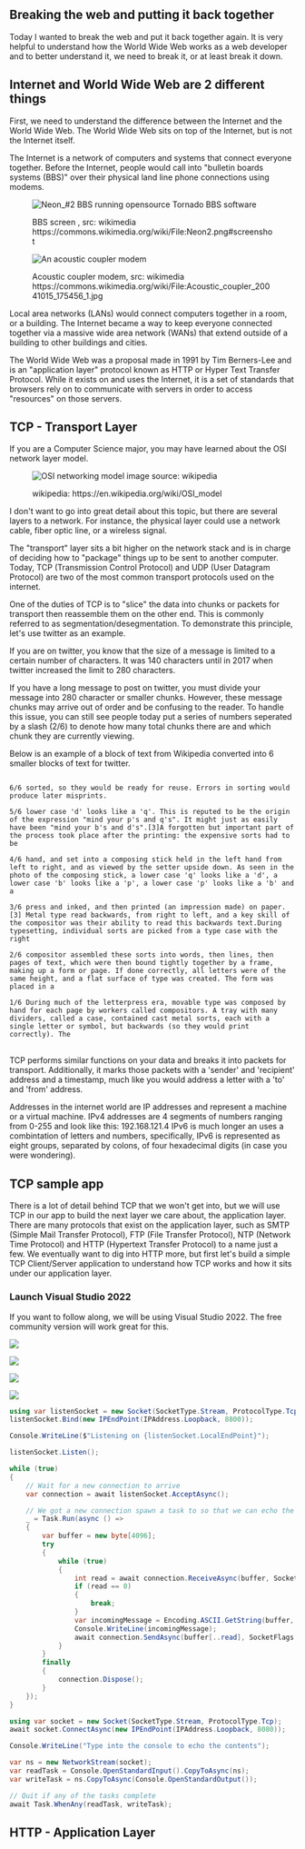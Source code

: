 ## Breaking the web and putting it back together
Today I wanted to break the web and put it back together again. It is very helpful to understand how the World Wide Web works as a web developer and to better understand it, we need to break it, or at least break it down.

## Internet and World Wide Web are 2 different things
First, we need to understand the difference between the Internet and the World Wide Web. The World Wide Web sits on top of the Internet, but is not the Internet itself.

The Internet is a network of computers and systems that connect everyone together. Before the Internet, people would call into "bulletin boards systems (BBS)" over their physical land line phone connections using modems. 

<figure>

![Neon_#2 BBS running opensource Tornado BBS software](images/neon2.png)
<caption>BBS screen , src: wikimedia https://commons.wikimedia.org/wiki/File:Neon2.png#screenshot</caption>
</figure>


<figure>

![An acoustic coupler modem](images/acoustic-coupler.jpg)
<caption>Acoustic coupler modem, src: wikimedia https://commons.wikimedia.org/wiki/File:Acoustic_coupler_20041015_175456_1.jpg</caption>
</figure>


Local area networks (LANs) would connect computers together in a room, or a building. The Internet became a way to keep everyone connected together via a massive wide area network (WANs) that extend outside of a building to other buildings and cities.

The World Wide Web was a proposal made in 1991 by Tim Berners-Lee and is an "application layer" protocol known as HTTP or Hyper Text Transfer Protocol. While it exists on and uses the Internet, it is a set of standards that browsers rely on to communicate with servers in order to access "resources" on those servers.

## TCP - Transport Layer
If you are a Computer Science major, you may have learned about the OSI network layer model. 

<figure> 

![OSI networking model image source: wikipedia](images/1-osi-model.jpg#screenshot)
<caption>wikipedia: https://en.wikipedia.org/wiki/OSI_model</caption>
</figure>


I don't want to go into great detail about this topic, but there are several layers to a network. For instance, the physical layer could use a network cable, fiber optic line, or a wireless signal. 

The "transport" layer sits a bit higher on the network stack and is in charge of deciding how to "package" things up to be sent to another computer. Today, TCP (Transmission Control Protocol) and UDP (User Datagram Protocol) are two of the most common transport protocols used on the internet.

One of the duties of TCP is to "slice" the data into chunks or packets for transport then reassemble them on the other end. This is commonly referred to as segmentation/desegmentation. To demonstrate this principle, let's use twitter as an example.

If you are on twitter, you know that the size of a message is limited to a certain number of characters. It was 140 characters until in 2017 when twitter increased the limit to 280 characters.

If you have a long message to post on twitter, you must divide your message into 280 character or smaller chunks. However, these message chunks may arrive out of order and be confusing to the reader. To handle this issue, you can still see people today put a series of numbers seperated by a slash (2/6) to denote how many total chunks there are and which chunk they are currently viewing.

Below is an example of a block of text from Wikipedia converted into 6 smaller blocks of text for twitter.


<pre lang="text">
<code style="white-space : pre-wrap !important;">
6/6 sorted, so they would be ready for reuse. Errors in sorting would produce later misprints.

5/6 lower case 'd' looks like a 'q'. This is reputed to be the origin of the expression "mind your p's and q's". It might just as easily have been "mind your b's and d's".[3]A forgotten but important part of the process took place after the printing: the expensive sorts had to be

4/6 hand, and set into a composing stick held in the left hand from left to right, and as viewed by the setter upside down. As seen in the photo of the composing stick, a lower case 'q' looks like a 'd', a lower case 'b' looks like a 'p', a lower case 'p' looks like a 'b' and a

3/6 press and inked, and then printed (an impression made) on paper.[3] Metal type read backwards, from right to left, and a key skill of the compositor was their ability to read this backwards text.During typesetting, individual sorts are picked from a type case with the right

2/6 compositor assembled these sorts into words, then lines, then pages of text, which were then bound tightly together by a frame, making up a form or page. If done correctly, all letters were of the same height, and a flat surface of type was created. The form was placed in a

1/6 During much of the letterpress era, movable type was composed by hand for each page by workers called compositors. A tray with many dividers, called a case, contained cast metal sorts, each with a single letter or symbol, but backwards (so they would print correctly). The
</code>
</pre>


TCP performs similar functions on your data and breaks it into packets for transport. Additionally, it marks those packets with a 'sender' and 'recipient' address and a timestamp, much like you would address a letter with a 'to' and 'from' address. 

Addresses in the internet world are IP addresses and represent a machine or a virtual machine. IPv4 addresses are 4 segments of numbers ranging from 0-255 and look like this:  192.168.121.4 
IPv6 is much longer an uses a combintation of letters and numbers, specifically, IPv6 is represented as eight groups, separated by colons, of four hexadecimal digits (in case you were wondering).

## TCP sample app
There is a lot of detail behind TCP that we won't get into, but we will use TCP in our app to build the next layer we care about, the application layer. There are many protocols that exist on the application layer, such as SMTP (Simple Mail Transfer Protocol), FTP (File Transfer Protocol), NTP (Network Time Protocol) and HTTP (Hypertext Transfer Protocol) to a name just a few. We eventually want to dig into HTTP more, but first let's build a simple TCP Client/Server application to understand how TCP works and how it sits under our application layer.

### Launch Visual Studio 2022
If you want to follow along, we will be using Visual Studio 2022. The free community version will work great for this.

![](images/vs2022-start-screen.jpg#screenshot)

![](images/create-new-project.jpg#screenshot)

![](images/tcp-project.jpg#screenshot)

![](images/net6.0-lts.jpg)



```c#
using var listenSocket = new Socket(SocketType.Stream, ProtocolType.Tcp);
listenSocket.Bind(new IPEndPoint(IPAddress.Loopback, 8800));

Console.WriteLine($"Listening on {listenSocket.LocalEndPoint}");

listenSocket.Listen();

while (true)
{
    // Wait for a new connection to arrive
    var connection = await listenSocket.AcceptAsync();

    // We got a new connection spawn a task to so that we can echo the contents of the connection
    _ = Task.Run(async () =>
    {
        var buffer = new byte[4096];
        try
        {
            while (true)
            {
                int read = await connection.ReceiveAsync(buffer, SocketFlags.None);
                if (read == 0)
                {
                    break;
                }
                var incomingMessage = Encoding.ASCII.GetString(buffer, 0, read);
                Console.WriteLine(incomingMessage);
                await connection.SendAsync(buffer[..read], SocketFlags.None);
            }
        }
        finally
        {
            connection.Dispose();
        }
    });
}
```


```c#
using var socket = new Socket(SocketType.Stream, ProtocolType.Tcp);
await socket.ConnectAsync(new IPEndPoint(IPAddress.Loopback, 8080));

Console.WriteLine("Type into the console to echo the contents");

var ns = new NetworkStream(socket);
var readTask = Console.OpenStandardInput().CopyToAsync(ns);
var writeTask = ns.CopyToAsync(Console.OpenStandardOutput());

// Quit if any of the tasks complete
await Task.WhenAny(readTask, writeTask);

```

## HTTP - Application Layer